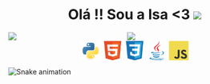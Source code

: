 <h1 align="center">
Olá !! Sou a Isa <3  <img src="https://i.kym-cdn.com/photos/images/newsfeed/002/322/167/b9f.gif" width="30">
</h1>


<img align="left"  width="47%"  src="https://github-readme-stats.vercel.app/api?username=tiemyz&show_icons=true&theme=radical" />

<img align="left" width="47%" src="https://github-readme-stats.vercel.app/api/top-langs/?username=tiemyz&layout=compact" />



<div align="center" style="display: inline_block"><br>
  <img align="center" alt="Isa-Python" height="40" width="40" src="https://raw.githubusercontent.com/devicons/devicon/master/icons/python/python-original.svg">
  <img align="center" alt="Isa-HTML" height="40" width="40" src="https://raw.githubusercontent.com/devicons/devicon/master/icons/html5/html5-original.svg">
  <img align="center" alt="Isa-CSS" height="40" width="40" src="https://raw.githubusercontent.com/devicons/devicon/master/icons/css3/css3-original.svg">
    <img align="center" alt="Isa-java" height="40" width="40" src="https://raw.githubusercontent.com/devicons/devicon/master/icons/java/java-original.svg">
  <img align="center" alt="Isa-JS" height="40" width="40" src="https://raw.githubusercontent.com/devicons/devicon/master/icons/javascript/javascript-original.svg">
</div>


<div> 

  ![Snake animation](https://github.com/tiemyz/tiemyz/blob/output/github-contribution-grid-snake.svg)

 
</div>
